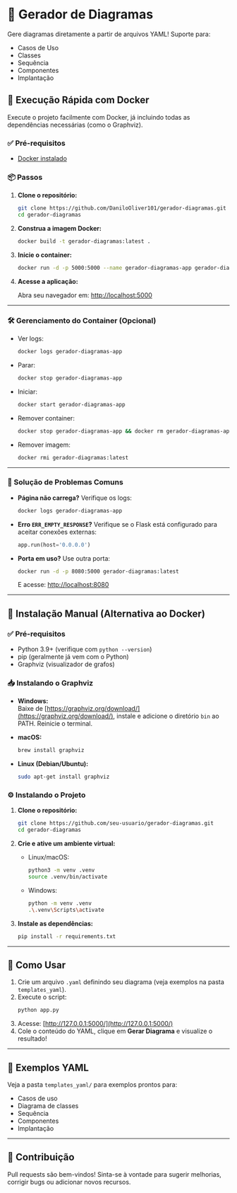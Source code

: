 # 🧩 Gerador de Diagramas

Gere diagramas diretamente a partir de arquivos YAML! Suporte para:

- Casos de Uso
- Classes
- Sequência
- Componentes
- Implantação

## 🚀 Execução Rápida com Docker

Execute o projeto facilmente com Docker, já incluindo todas as dependências necessárias (como o Graphviz).

### ✅ Pré-requisitos

- [Docker instalado](https://docs.docker.com/get-docker/)

### 📦 Passos

1. **Clone o repositório:**

   ```bash
   git clone https://github.com/DaniloOliver101/gerador-diagramas.git
   cd gerador-diagramas
   ```

2. **Construa a imagem Docker:**

   ```bash
   docker build -t gerador-diagramas:latest .
   ```

3. **Inicie o container:**

   ```bash
   docker run -d -p 5000:5000 --name gerador-diagramas-app gerador-diagramas:latest
   ```

4. **Acesse a aplicação:**

   Abra seu navegador em: [http://localhost:5000](http://localhost:5000)

---

### 🛠 Gerenciamento do Container (Opcional)

- Ver logs:
  ```bash
  docker logs gerador-diagramas-app
  ```
- Parar:
  ```bash
  docker stop gerador-diagramas-app
  ```
- Iniciar:
  ```bash
  docker start gerador-diagramas-app
  ```
- Remover container:
  ```bash
  docker stop gerador-diagramas-app && docker rm gerador-diagramas-app
  ```
- Remover imagem:
  ```bash
  docker rmi gerador-diagramas:latest
  ```

---

### 🧯 Solução de Problemas Comuns

- **Página não carrega?** Verifique os logs:
  ```bash
  docker logs gerador-diagramas-app
  ```

- **Erro `ERR_EMPTY_RESPONSE`?** Verifique se o Flask está configurado para aceitar conexões externas:
  ```python
  app.run(host='0.0.0.0')
  ```

- **Porta em uso?** Use outra porta:
  ```bash
  docker run -d -p 8080:5000 gerador-diagramas:latest
  ```
  E acesse: [http://localhost:8080](http://localhost:8080)

---

## 🐍 Instalação Manual (Alternativa ao Docker)

### ✅ Pré-requisitos

- Python 3.9+ (verifique com `python --version`)
- pip (geralmente já vem com o Python)
- Graphviz (visualizador de grafos)

### 📥 Instalando o Graphviz

- **Windows:**  
  Baixe de [https://graphviz.org/download/](https://graphviz.org/download/), instale e adicione o diretório `bin` ao PATH. Reinicie o terminal.

- **macOS:**
  ```bash
  brew install graphviz
  ```

- **Linux (Debian/Ubuntu):**
  ```bash
  sudo apt-get install graphviz
  ```

### ⚙️ Instalando o Projeto

1. **Clone o repositório:**
   ```bash
   git clone https://github.com/seu-usuario/gerador-diagramas.git
   cd gerador-diagramas
   ```

2. **Crie e ative um ambiente virtual:**

   - Linux/macOS:
     ```bash
     python3 -m venv .venv
     source .venv/bin/activate
     ```

   - Windows:
     ```bash
     python -m venv .venv
     .\.venv\Scripts\activate
     ```

3. **Instale as dependências:**
   ```bash
   pip install -r requirements.txt
   ```

---

## 🧪 Como Usar

1. Crie um arquivo `.yaml` definindo seu diagrama (veja exemplos na pasta `templates_yaml`).
2. Execute o script:
   ```bash
   python app.py
   ```
3. Acesse: [http://127.0.0.1:5000/](http://127.0.0.1:5000/)
4. Cole o conteúdo do YAML, clique em **Gerar Diagrama** e visualize o resultado!

---

## 📂 Exemplos YAML

Veja a pasta `templates_yaml/` para exemplos prontos para:

- Casos de uso
- Diagrama de classes
- Sequência
- Componentes
- Implantação

---

## 🤝 Contribuição

Pull requests são bem-vindos! Sinta-se à vontade para sugerir melhorias, corrigir bugs ou adicionar novos recursos.


